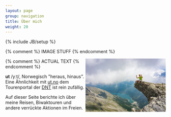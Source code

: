 ```yaml
---
layout: page
group: navigation
title: Über mich
weight: 20
---
```

{% include JB/setup %}

{% comment %} IMAGE STUFF {% endcomment %}
<div style="float:right; width:300px; max-width: 50%">
    <a class="gallery-link trolltunga" href="/images/gallery/2015-07-31_eurotrip/trolltunga.jpg" title="Eine 'Trolltunga' gibt es nicht nur in Norwegen, sondern auch im Piemont">
        <img src="/images/gallery/2015-07-31_eurotrip/trolltunga.jpg" class="thumbnail"/>
    </a>
</div>
<script type="text/javascript">
    $(document).ready(function(){$('.trolltunga').colorbox({rel: '.basecamp', maxWidth: '90%', maxHeight: '90%'})});
</script>

{% comment %} ACTUAL TEXT {% endcomment %} 

**ut** /yːt/, Norwegisch "heraus, hinaus". Eine Ähnlichkeit mit [ut.no](http://ut.no) dem Tourenportal der [DNT](dnt.no) ist rein zufällig. 

Auf dieser Seite berichte ich über meine Reisen, Biwaktouren und andere verrückte Aktionen im Freien. 


